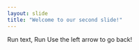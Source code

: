 ```yaml
---
layout: slide
title: "Welcome to our second slide!"
---
```

Run text, Run
Use the left arrow to go back!
